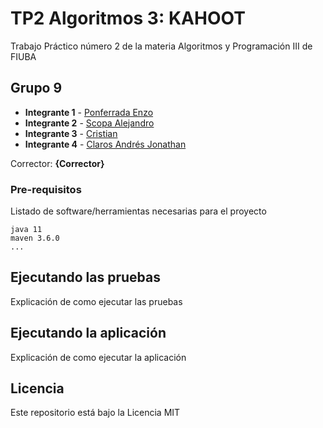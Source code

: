 # TP2 Algoritmos 3: KAHOOT

Trabajo Práctico número 2 de la materia Algoritmos y Programación III de FIUBA

## Grupo 9

* **Integrante 1** - [Ponferrada Enzo](https://github.com/enzoponf3)
* **Integrante 2** - [Scopa Alejandro](https://github.com/integrante2)
* **Integrante 3** - [Cristian](https://github.com/integrante3)
* **Integrante 4** - [Claros Andrés Jonathan](https://github.com/andyclaros)

Corrector: **{Corrector}**

### Pre-requisitos

Listado de software/herramientas necesarias para el proyecto

```
java 11
maven 3.6.0
...
```

## Ejecutando las pruebas

Explicación de como ejecutar las pruebas

## Ejecutando la aplicación

Explicación de como ejecutar la aplicación

## Licencia

Este repositorio está bajo la Licencia MIT
